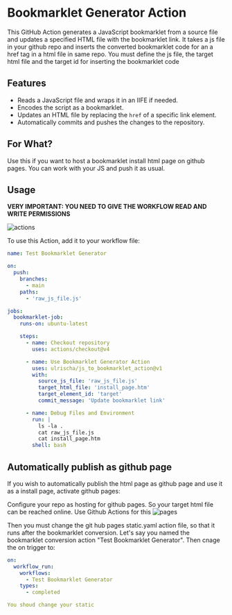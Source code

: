 # Bookmarklet Generator Action
This GitHub Action generates a JavaScript bookmarklet from a source file and updates a specified HTML file with the bookmarklet link.
It takes a js file in your github repo and inserts the converted bookmarklet code for an a href tag in a html file in same repo. You must define the js file, the target html file and the target id for inserting the bookmarklet code

## Features
- Reads a JavaScript file and wraps it in an IIFE if needed.
- Encodes the script as a bookmarklet.
- Updates an HTML file by replacing the `href` of a specific link element.
- Automatically commits and pushes the changes to the repository.

## For What?
Use this if you want to host a bookmarklet install html page on github pages. You can work with your JS and push it as usual.

## Usage

**VERY IMPORTANT: YOU NEED TO GIVE THE WORKFLOW READ AND WRITE PERMISSIONS**

![actions](https://github.com/user-attachments/assets/7a9135e0-1a2e-4658-8bca-f6bf757c800e)


To use this Action, add it to your workflow file:

```yaml
name: Test Bookmarklet Generator

on:
  push:
    branches:
      - main
    paths:
      - 'raw_js_file.js'

jobs:
  bookmarklet-job:
    runs-on: ubuntu-latest

    steps:
      - name: Checkout repository
        uses: actions/checkout@v4

      - name: Use Bookmarklet Generator Action
        uses: ulrischa/js_to_bookmarklet_action@v1
        with:
          source_js_file: 'raw_js_file.js'
          target_html_file: 'install_page.htm'
          target_element_id: 'target'
          commit_message: 'Update bookmarklet link'

      - name: Debug Files and Environment
        run: |
          ls -la .
          cat raw_js_file.js
          cat install_page.htm
        shell: bash

```
## Automatically publish as github page
If you wish to automatically publish the html page as github page and use it as a install page, activate github pages:

Configure your repo as hosting for github pages. So your target html file can be reached online. Use Github Actions for this
![pages](https://github.com/user-attachments/assets/acc98043-f189-4e5a-8a85-11871cf73bd4)

Then you must change the git hub pages static.yaml action file, so that it runs after the bookmarklet conversion. Let's say you named the bookmarklet conversion action "Test Bookmarklet Generator". Then cnage the on trigger to:
```yaml
on:
  workflow_run:
    workflows:
      - Test Bookmarklet Generator
    types:
      - completed

You shoud change your static
